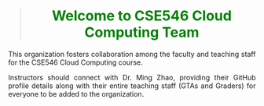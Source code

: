 <div align="center"> 
  
> <h1 style="color: #008000">Welcome to CSE546 Cloud Computing Team</h1>

</div>

<div align="justify">
This organization fosters collaboration among the faculty and teaching staff for the CSE546 Cloud Computing course.
  
Instructors should connect with Dr. Ming Zhao, providing their GitHub profile details along with their entire teaching staff (GTAs and Graders) for everyone to be added to the organization.

</div>

